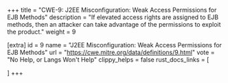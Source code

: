 +++
title = "CWE-9: J2EE Misconfiguration: Weak Access Permissions for EJB Methods"
description	= "If elevated access rights are assigned to EJB methods, then an attacker can take advantage of the permissions to exploit the product."
weight = 9

[extra]
id = 9
name = "J2EE Misconfiguration: Weak Access Permissions for EJB Methods"
url = "https://cwe.mitre.org/data/definitions/9.html"
vote = "No Help, or Langs Won't Help"
clippy_helps = false
rust_docs_links = [
	
]
+++

